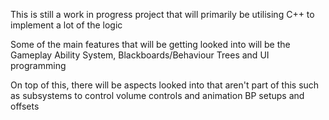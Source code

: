 This is still a work in progress project that will primarily be utilising C++ to implement a lot of the logic

Some of the main features that will be getting looked into will be the Gameplay Ability System, Blackboards/Behaviour Trees and UI programming

On top of this, there will be aspects looked into that aren't part of this such as subsystems to control volume controls and animation BP setups and offsets
